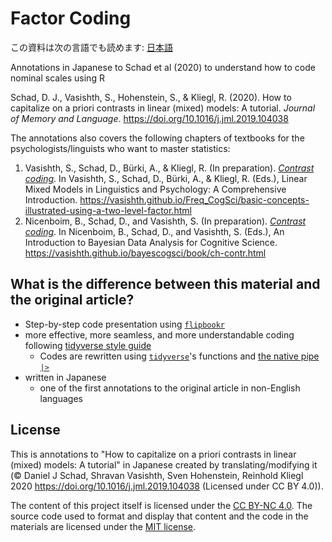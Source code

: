# Factor Coding

この資料は次の言語でも読めます: [日本語](https://github.com/CLRafaelR/factor_coding/blob/main/README.md)

Annotations in Japanese to Schad et al (2020) to understand how to code nominal scales using R

Schad, D. J., Vasishth, S., Hohenstein, S., & Kliegl, R. (2020). How to capitalize on a priori contrasts in linear (mixed) models: A tutorial. *Journal of Memory and Language*. https://doi.org/10.1016/j.jml.2019.104038

The annotations also covers the following chapters of textbooks for the psychologists/linguists who want to master statistics:

1. Vasishth, S., Schad, D., Bürki, A., & Kliegl, R. (In preparation). [*Contrast coding*](https://vasishth.github.io/Freq_CogSci/basic-concepts-illustrated-using-a-two-level-factor.html). In Vasishth, S., Schad, D., Bürki, A., & Kliegl, R. (Eds.), Linear Mixed Models in Linguistics and Psychology: A Comprehensive Introduction. https://vasishth.github.io/Freq_CogSci/basic-concepts-illustrated-using-a-two-level-factor.html
2. Nicenboim, B., Schad, D., and Vasishth, S. (In preparation). [*Contrast coding*](https://vasishth.github.io/bayescogsci/book/ch-contr.html). In Nicenboim, B., Schad, D., and Vasishth, S. (Eds.), An Introduction to Bayesian Data Analysis for Cognitive Science. https://vasishth.github.io/bayescogsci/book/ch-contr.html

## What is the difference between this material and the original article?

- Step-by-step code presentation using [`flipbookr`](https://cran.r-project.org/web/packages/flipbookr/index.html)
- more effective, more seamless, and more understandable coding following [tidyverse style guide](https://style.tidyverse.org/)
  - Codes are rewritten using [`tidyverse`](https://www.tidyverse.org/)'s functions and [the native pipe `|>`](https://stat.ethz.ch/pipermail/r-announce/2021/000670.html#:~:text=the%20new%20native%20pipe%20operator%20%22%7C%3E%22)
- written in Japanese
  - one of the first annotations to the original article in non-English languages

## License

This is annotations to "How to capitalize on a priori contrasts in linear (mixed) models: A tutorial" in Japanese created by translating/modifying it (© Daniel J Schad, Shravan Vasishth, Sven Hohenstein, Reinhold Kliegl 2020 https://doi.org/10.1016/j.jml.2019.104038 (Licensed under CC BY 4.0)).

The content of this project itself is licensed under the [CC BY-NC 4.0](https://creativecommons.org/licenses/by-nc/4.0/deed.en). The source code used to format and display that content and the code in the materials are licensed under the [MIT license](https://github.com/CLRafaelR/factor_coding/blob/main/LICENSE.md).
